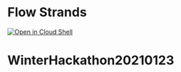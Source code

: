 # Flow Strands
[![Open in Cloud Shell](http://gstatic.com/cloudssh/images/open-btn.svg)](https://console.cloud.google.com/cloudshell/editor?cloudshell_git_repo=https://github.com/Xeli0701/WinterHackathon20210123.git)

# WinterHackathon20210123

